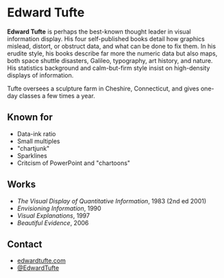# Edward Tufte

**Edward Tufte** is perhaps the best-known thought leader in visual information
display. His four self-published books detail how graphics mislead, distort, or
obstruct data, and what can be done to fix them. In his erudite style, his books
describe far more the numeric data but also maps, both space shuttle disasters,
Galileo, typography, art history, and nature. His statistics background and
calm-but-firm style insist on high-density displays of information.

Tufte oversees a sculpture farm in Cheshire, Connecticut, and gives one-day
classes a few times a year.

## Known for
* Data-ink ratio
* Small multiples
* "chartjunk"
* Sparklines
* Critcism of PowerPoint and "chartoons"

## Works

* _The Visual Display of Quantitative Information_, 1983 (2nd ed 2001)
* _Envisioning Information_, 1990
* _Visual Explanations_, 1997
* _Beautiful Evidence_, 2006

## Contact

* [edwardtufte.com](http://www.edwardtufte.com/tufte/)
* [@EdwardTufte](https://twitter.com/EdwardTufte)
